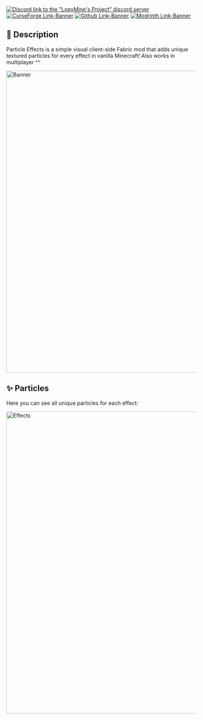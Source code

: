 [![Discord link to the "LopyMine's Project" discord server](https://cdn.modrinth.com/data/cached_images/6d9796c521a3261b9a7e4c3eb6b1c3d2dfe4c112.png)](https://discord.gg/NZzxdkrV4s) [![CurseForge Link-Banner](https://cdn.modrinth.com/data/cached_images/e867d37a2f6ad224258b75aacf6477e777427717.png)](https://www.curseforge.com/minecraft/mc-mods/particle-effects) [![Github Link-Banner](https://cdn.modrinth.com/data/cached_images/ae65154a7b076cd508f14975a27d1e75e3449a1d.png)](https://github.com/LopyMine/particle-effects) [![Modrinth Link-Banner](https://cdn.modrinth.com/data/cached_images/b9c43eaea7fc523285ae0981829b84e206672b48.png)](https://modrinth.com/mod/particle-effects)

## 💬 Description

Particle Effects is a simple visual client-side Fabric mod that adds unique textured particles for every effect in vanilla Minecraft! Also works in multiplayer ^^

<img src="https://raw.githubusercontent.com/LopyMine/Particle-Effects/refs/heads/master/img/banner.webp" width="800px" alt="Banner"/>

## ✨ Particles
Here you can see all unique particles for each effect:

<img src="https://cdn.modrinth.com/data/cached_images/5cdc6c81fab76bc0e8b4892579da994787cde48e.jpeg" width="800px" alt="Effects"/>